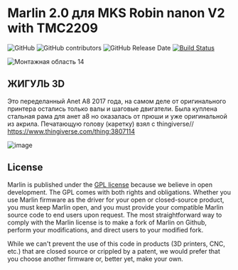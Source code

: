 # Marlin 2.0 для MKS Robin nanon V2 with TMC2209

![GitHub](https://img.shields.io/github/license/marlinfirmware/marlin.svg)
![GitHub contributors](https://img.shields.io/github/contributors/marlinfirmware/marlin.svg)
![GitHub Release Date](https://img.shields.io/github/release-date/marlinfirmware/marlin.svg)
[![Build Status](https://github.com/MarlinFirmware/Marlin/workflows/CI/badge.svg?branch=bugfix-2.0.x)](https://github.com/MarlinFirmware/Marlin/actions)

![Монтажная область 14](https://user-images.githubusercontent.com/72000455/166999321-0112a883-f439-4d09-9b2d-43dcde5d3017.png)

## ЖИГУЛЬ 3D
Это переделанный Anet A8 2017 года, на самом деле от оригинального принтера остались только валы и шаговые двигатели.
Была куплена стальная рама для анет а8 но оказалась от прюши и уже оригинальной из акрила.
Печатающую голову (каретку) взял с thingiverse// https://www.thingiverse.com/thing:3807114

![image](https://user-images.githubusercontent.com/72000455/166985685-7f7937f8-e446-41b9-a5a7-bd871e441561.png)


## License

Marlin is published under the [GPL license](/LICENSE) because we believe in open development. The GPL comes with both rights and obligations. Whether you use Marlin firmware as the driver for your open or closed-source product, you must keep Marlin open, and you must provide your compatible Marlin source code to end users upon request. The most straightforward way to comply with the Marlin license is to make a fork of Marlin on Github, perform your modifications, and direct users to your modified fork.

While we can't prevent the use of this code in products (3D printers, CNC, etc.) that are closed source or crippled by a patent, we would prefer that you choose another firmware or, better yet, make your own.
